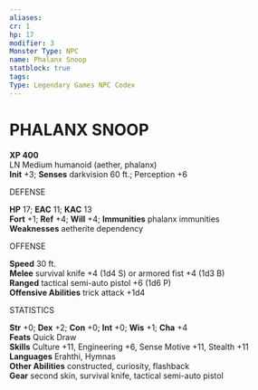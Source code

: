 ```yaml
---
aliases: 
cr: 1
hp: 17
modifier: 3
Monster Type: NPC
name: Phalanx Snoop
statblock: true
tags: 
Type: Legendary Games NPC Codex
---
```

# PHALANX SNOOP


**XP 400**  
LN Medium humanoid (aether, phalanx)  
**Init** +3; **Senses** darkvision 60 ft.; Perception +6

DEFENSE

**HP** 17; **EAC** 11; **KAC** 13  
**Fort** +1; **Ref** +4; **Will** +4; **Immunities** phalanx immunities  
**Weaknesses** aetherite dependency

OFFENSE

**Speed** 30 ft.  
**Melee** survival knife +4 (1d4 S) or armored fist +4 (1d3 B)  
**Ranged** tactical semi-auto pistol +6 (1d6 P)  
**Offensive Abilities** trick attack +1d4

STATISTICS

**Str** +0; **Dex** +2; **Con** +0; **Int** +0; **Wis** +1; **Cha** +4  
**Feats** Quick Draw  
**Skills** Culture +11, Engineering +6, Sense Motive +11, Stealth +11  
**Languages** Erahthi, Hymnas  
**Other Abilities** constructed, curiosity, flashback  
**Gear** second skin, survival knife, tactical semi-auto pistol
